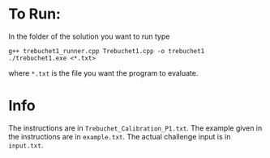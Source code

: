 # To Run: 

In the folder of the solution you want to run type
```
g++ trebuchet1_runner.cpp Trebuchet1.cpp -o trebuchet1
./trebuchet1.exe <*.txt>
```
where `*.txt` is the file you want the program to evaluate.

# Info

The instructions are in `Trebuchet_Calibration_P1.txt`.
The example given in the instructions are in `example.txt`.
The actual challenge input is in `input.txt`.